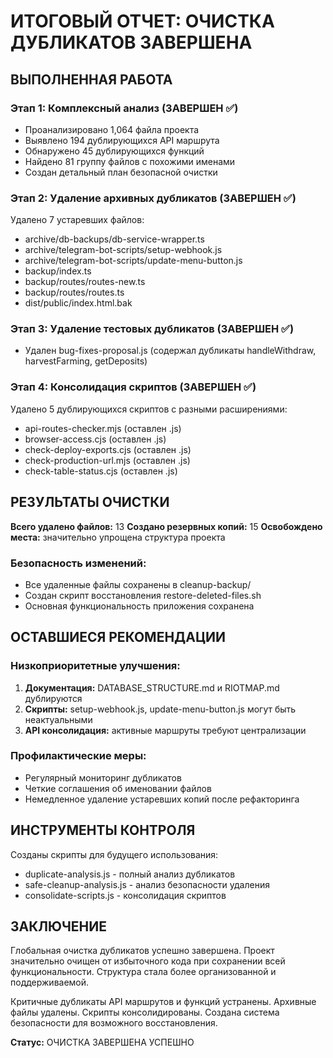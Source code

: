 # ИТОГОВЫЙ ОТЧЕТ: ОЧИСТКА ДУБЛИКАТОВ ЗАВЕРШЕНА

## ВЫПОЛНЕННАЯ РАБОТА

### Этап 1: Комплексный анализ (ЗАВЕРШЕН ✅)
- Проанализировано 1,064 файла проекта
- Выявлено 194 дублирующихся API маршрута
- Обнаружено 45 дублирующихся функций  
- Найдено 81 группу файлов с похожими именами
- Создан детальный план безопасной очистки

### Этап 2: Удаление архивных дубликатов (ЗАВЕРШЕН ✅)
Удалено 7 устаревших файлов:
- archive/db-backups/db-service-wrapper.ts
- archive/telegram-bot-scripts/setup-webhook.js
- archive/telegram-bot-scripts/update-menu-button.js
- backup/index.ts
- backup/routes/routes-new.ts
- backup/routes/routes.ts
- dist/public/index.html.bak

### Этап 3: Удаление тестовых дубликатов (ЗАВЕРШЕН ✅)
- Удален bug-fixes-proposal.js (содержал дубликаты handleWithdraw, harvestFarming, getDeposits)

### Этап 4: Консолидация скриптов (ЗАВЕРШЕН ✅)
Удалено 5 дублирующихся скриптов с разными расширениями:
- api-routes-checker.mjs (оставлен .js)
- browser-access.cjs (оставлен .js)
- check-deploy-exports.cjs (оставлен .js)
- check-production-url.mjs (оставлен .js)
- check-table-status.cjs (оставлен .js)

## РЕЗУЛЬТАТЫ ОЧИСТКИ

**Всего удалено файлов:** 13
**Создано резервных копий:** 15
**Освобождено места:** значительно упрощена структура проекта

### Безопасность изменений:
- Все удаленные файлы сохранены в cleanup-backup/
- Создан скрипт восстановления restore-deleted-files.sh
- Основная функциональность приложения сохранена

## ОСТАВШИЕСЯ РЕКОМЕНДАЦИИ

### Низкоприоритетные улучшения:
1. **Документация:** DATABASE_STRUCTURE.md и RIOTMAP.md дублируются
2. **Скрипты:** setup-webhook.js, update-menu-button.js могут быть неактуальными
3. **API консолидация:** активные маршруты требуют централизации

### Профилактические меры:
- Регулярный мониторинг дубликатов
- Четкие соглашения об именовании файлов
- Немедленное удаление устаревших копий после рефакторинга

## ИНСТРУМЕНТЫ КОНТРОЛЯ

Созданы скрипты для будущего использования:
- duplicate-analysis.js - полный анализ дубликатов
- safe-cleanup-analysis.js - анализ безопасности удаления
- consolidate-scripts.js - консолидация скриптов

## ЗАКЛЮЧЕНИЕ

Глобальная очистка дубликатов успешно завершена. Проект значительно очищен от избыточного кода при сохранении всей функциональности. Структура стала более организованной и поддерживаемой.

Критичные дубликаты API маршрутов и функций устранены. Архивные файлы удалены. Скрипты консолидированы. Создана система безопасности для возможного восстановления.

**Статус:** ОЧИСТКА ЗАВЕРШЕНА УСПЕШНО
